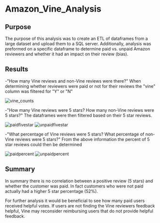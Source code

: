 # Amazon_Vine_Analysis

## Purpose
  The purpose of this analysis was to create an ETL of dataframes from a large dataset and upload them to a SQL server.  Additionally, analysis was preformed on a specific dataframe to determine paid vs. unpaid Amazon reviewers and whether it had an impact on their review (bias).

## Results
  -"How many Vine reviews and non-Vine reviews were there?"
    When determining whether reviewers were paid or not for their reviews the "vine" column was filtered for "Y" or "N"
    
![vine_counts](https://user-images.githubusercontent.com/91269696/161457378-101ebf49-1122-444e-8341-107c6766f20c.PNG)

  -"How many Vine reviews were 5 stars? How many non-Vine reviews were 5 stars?"
    The dataframes were then filtered based on their 5 star reviews.
    
![paidfivestar](https://user-images.githubusercontent.com/91269696/161457392-793b6ca2-3e71-44df-b9c6-7cf190186103.PNG)
![unpaidfivestar](https://user-images.githubusercontent.com/91269696/161457398-dcbd45fb-76cb-4df9-835b-c4abd5e5c933.PNG)

  -"What percentage of Vine reviews were 5 stars? What percentage of non-Vine reviews were 5 stars?"
    From the above information the percent of 5 star reviews could then be determined
    
![paidpercent](https://user-images.githubusercontent.com/91269696/161457404-3be0252b-adc0-4ea8-8718-a81ffb5ad566.PNG)
![unpaidpercent](https://user-images.githubusercontent.com/91269696/161457414-a72b7e3d-db36-4ded-aceb-c3f256872ec1.PNG)

## Summary
  In summary there is no correlation between a positive review (5 stars) and whether the customer was paid.  In fact customers who were not paid actually had a higher 5 star percentage (52%).

  For further analysis it would be beneficial to see how many paid users received helpful votes.  If users are not finding the Vine reviewers feedback helpful, Vine may reconsider reimbursing users that do not provide helpful feedback.
